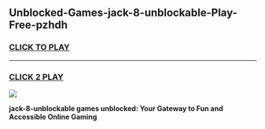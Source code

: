 
## Unblocked-Games-jack-8-unblockable-Play-Free-pzhdh
<h3>
<a href="https://premium76.site?title=jack-8-unblockable&ref=23A">CLICK TO PLAY</a></h3>
<hr>

<h3>
<a href="https://premium76.site?title=jack-8-unblockable&ref=23A">CLICK 2 PLAY</a>
  
</h3>

<a href="https://premium76.site?title=jack-8-unblockable&ref=23A"><img src="https://clearcache.store/games.png"></a>


**jack-8-unblockable games unblocked: Your Gateway to Fun and Accessible Online Gaming**
